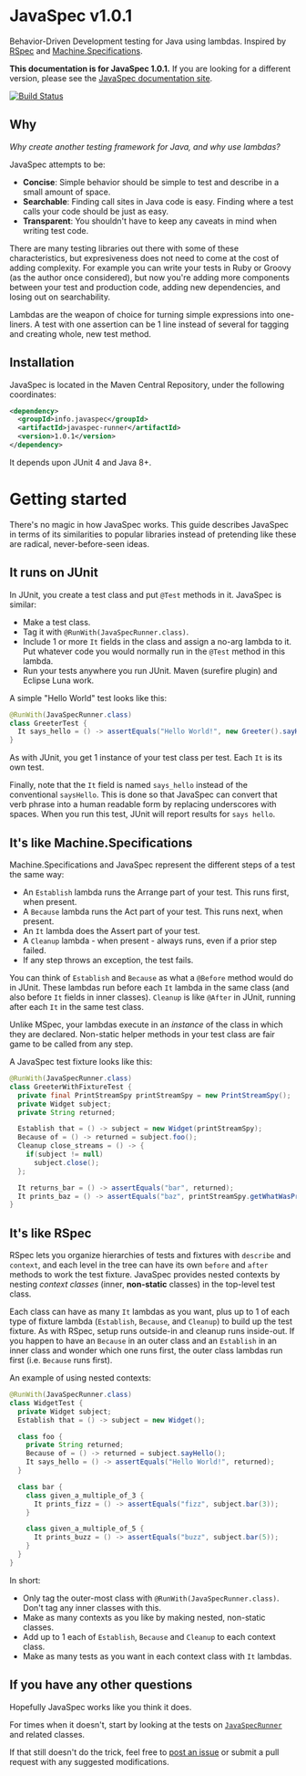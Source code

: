 # JavaSpec v1.0.1

Behavior-Driven Development testing for Java using lambdas.  Inspired by [RSpec](http://rspec.info) and
[Machine.Specifications](https://github.com/machine/machine.specifications).

**This documentation is for JavaSpec 1.0.1.**  If you are looking for a different version, please see
the [JavaSpec documentation site][github-io-javaspec].

[![Build Status](https://travis-ci.org/kkrull/javaspec.svg?tag=v1.0.1)](https://travis-ci.org/kkrull/javaspec)

[github-io-javaspec]: http://javaspec.info


## Why

*Why create another testing framework for Java, and why use lambdas?*

JavaSpec attempts to be:

* **Concise**: Simple behavior should be simple to test and describe in a small amount of space.
* **Searchable**: Finding call sites in Java code is easy.  Finding where a test calls your code should be just as easy.
* **Transparent**: You shouldn't have to keep any caveats in mind when writing test code.

There are many testing libraries out there with some of these characteristics, but expresiveness does not need to come
at the cost of adding complexity.  For example you can write your tests in Ruby or Groovy (as the author once
considered), but now you're adding more components between your test and production code, adding new dependencies, and
losing out on searchability.

Lambdas are the weapon of choice for turning simple expressions into one-liners.  A test with one assertion can be 1
line instead of several for tagging and creating whole, new test method.


## Installation

JavaSpec is located in the Maven Central Repository, under the following coordinates:

```xml
<dependency>
  <groupId>info.javaspec</groupId>
  <artifactId>javaspec-runner</artifactId>
  <version>1.0.1</version>
</dependency>
```

It depends upon JUnit 4 and Java 8+.


# Getting started

There's no magic in how JavaSpec works.  This guide describes JavaSpec in terms of its similarities to popular libraries
instead of pretending like these are radical, never-before-seen ideas.


## It runs on JUnit

In JUnit, you create a test class and put `@Test` methods in it.  JavaSpec is similar:

* Make a test class.
* Tag it with `@RunWith(JavaSpecRunner.class)`.
* Include 1 or more `It` fields in the class and assign a no-arg lambda to it.  Put whatever code you would normally run
  in the `@Test` method in this lambda.
* Run your tests anywhere you run JUnit.  Maven (surefire plugin) and Eclipse Luna work.

A simple "Hello World" test looks like this:

```java
@RunWith(JavaSpecRunner.class)
class GreeterTest {
  It says_hello = () -> assertEquals("Hello World!", new Greeter().sayHello());
}
```

As with JUnit, you get 1 instance of your test class per test.  Each `It` is its own test.

Finally, note that the `It` field is named `says_hello` instead of the conventional `saysHello`.  This is done so that
JavaSpec can convert that verb phrase into a human readable form by replacing underscores with spaces.  When you run
this test, JUnit will report results for `says hello`.


## It's like Machine.Specifications

Machine.Specifications and JavaSpec represent the different steps of a test the same way:

* An `Establish` lambda runs the Arrange part of your test.  This runs first, when present.
* A `Because` lambda runs the Act part of your test.  This runs next, when present.
* An `It` lambda does the Assert part of your test.
* A `Cleanup` lambda - when present - always runs, even if a prior step failed.
* If any step throws an exception, the test fails.

You can think of `Establish` and `Because` as what a `@Before` method would do in JUnit.  These lambdas run before each
`It` lambda in the same class (and also before `It` fields in inner classes).  `Cleanup` is like `@After` in JUnit,
running after each `It` in the same test class.

Unlike MSpec, your lambdas execute in an *instance* of the class in which they are declared.  Non-static helper methods
in your test class are fair game to be called from any step.

A JavaSpec test fixture looks like this:

```java
@RunWith(JavaSpecRunner.class)
class GreeterWithFixtureTest {
  private final PrintStreamSpy printStreamSpy = new PrintStreamSpy();
  private Widget subject;
  private String returned;

  Establish that = () -> subject = new Widget(printStreamSpy);
  Because of = () -> returned = subject.foo();
  Cleanup close_streams = () -> {
    if(subject != null)
      subject.close();
  };

  It returns_bar = () -> assertEquals("bar", returned);
  It prints_baz = () -> assertEquals("baz", printStreamSpy.getWhatWasPrinted());
}
```


## It's like RSpec

RSpec lets you organize hierarchies of tests and fixtures with `describe` and `context`, and each level in the tree can
have its own `before` and `after` methods to work the test fixture.  JavaSpec provides nested contexts by nesting
*context classes* (inner, **non-static** classes) in the top-level test class.

Each class can have as many `It` lambdas as you want, plus up to 1 of each type of fixture lambda (`Establish`,
`Because`, and `Cleanup`) to build up the test fixture.  As with RSpec, setup runs outside-in and cleanup runs
inside-out.  If you happen to have an `Because` in an outer class and an `Establish` in an inner class and wonder which
one runs first, the outer class lambdas run first (i.e. `Because` runs first).

An example of using nested contexts:

```java
@RunWith(JavaSpecRunner.class)
class WidgetTest {
  private Widget subject;
  Establish that = () -> subject = new Widget();

  class foo {
    private String returned;
    Because of = () -> returned = subject.sayHello();
    It says_hello = () -> assertEquals("Hello World!", returned);
  }

  class bar {
    class given_a_multiple_of_3 {
      It prints_fizz = () -> assertEquals("fizz", subject.bar(3));
    }

    class given_a_multiple_of_5 {
      It prints_buzz = () -> assertEquals("buzz", subject.bar(5));
    }
  }
}
```

In short:

* Only tag the outer-most class with `@RunWith(JavaSpecRunner.class)`.  Don't tag any inner classes with this.
* Make as many contexts as you like by making nested, non-static classes.
* Add up to 1 each of `Establish`, `Because` and `Cleanup` to each context class.
* Make as many tests as you want in each context class with `It` lambdas.


## If you have any other questions

Hopefully JavaSpec works like you think it does.

For times when it doesn't, start by looking at the tests on
[`JavaSpecRunner`](https://github.com/kkrull/javaspec/blob/main/src/test/java/info/javaspec/runner/JavaSpecRunnerTest.java)
and related classes.

If that still doesn't do the trick, feel free to [post an issue](https://github.com/kkrull/javaspec/issues) or submit a
pull request with any suggested modifications.
